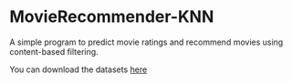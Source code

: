 # MovieRecommender-KNN

A simple program to predict movie ratings and recommend movies using content-based filtering.

You can download the datasets [here](https://www.kaggle.com/tmdb/tmdb-movie-metadata)
